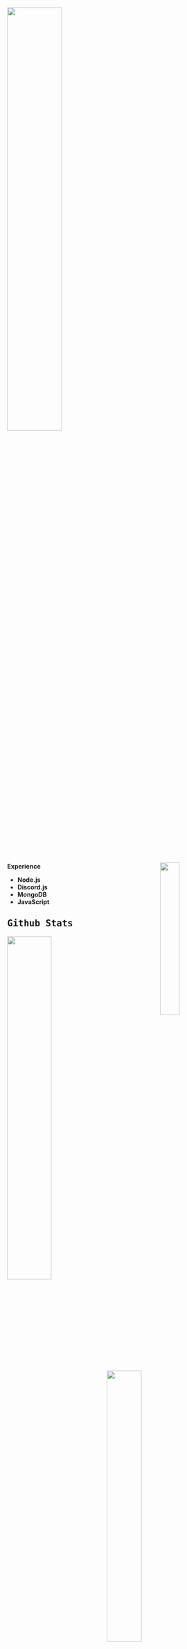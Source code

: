 # <img width="50%" src= "https://readme-typing-svg.demolab.com?font=Fira+Code&pause=1000&color=4a76fc&background=FF6AAA00&vCenter=false&multiline=true&width=435&height=30&lines=Hi+there%2C+I'am+Ertu">

<img width="30%" align="right" src="https://lanyard.kyrie25.me/api/136619876407050240?decoration=true&useDisplayName=true&animationDuration=2s&waveColor=7ea1f3&imgStyle=square&imgBorderRadius=16px&&bg=DD272700&idleMessage=Nothingness">

<b> Experience <b>
<samp>
- Node.js
- Discord.js
- MongoDB
- JavaScript
<samp>

## Github Stats

<img align="left" width="45%" src="https://github-readme-stats.vercel.app/api?username=ertucuk&show_icons=true&theme=react&hide_border=true&bg_color=0D1117">
<img align="left" width="40%" src="https://count.getloli.com/get/@:vante-xyz?theme=asoul"> 
